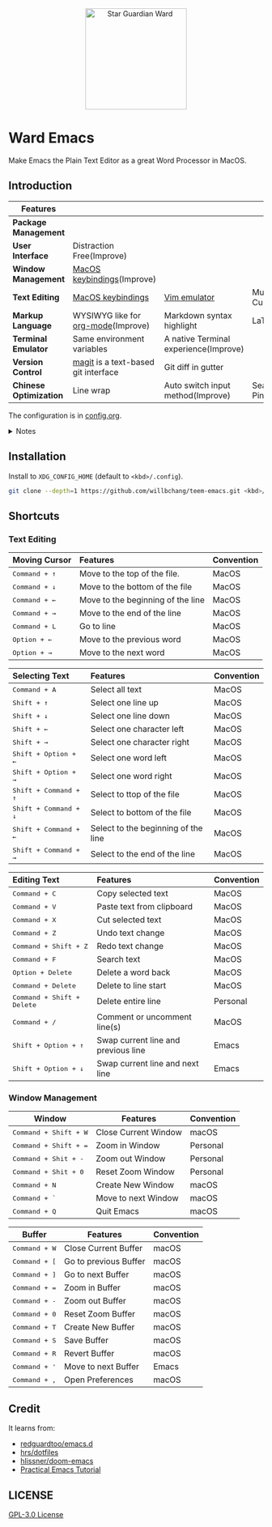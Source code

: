 <div align="center">
    <img width="200" alt="Star Guardian Ward" src="https://user-images.githubusercontent.com/14329786/110733831-9cdb7a00-8261-11eb-9f15-041b70be54b1.png">
</div>


# Ward Emacs

Make Emacs the Plain Text Editor as a great Word Processor in MacOS.



## Introduction
| Features                 |                                                            |                                                    |                       |
|--------------------------|------------------------------------------------------------|----------------------------------------------------|-----------------------|
| **Package Management**   |                                                            |                                                    |                       |
| **User Interface**       | Distraction Free(Improve)                                  |                                                    |                       |
| **Window Management**    | [MacOS keybindings](#window-management)(Improve)           |                                                    |                       |
| **Text Editing**         | [MacOS keybindings](#text-editing)                         | [Vim emulator](https://github.com/emacs-evil/evil) | Multiple Cursor(TODO) |
| **Markup Language**      | WYSIWYG like for [org-mode](https://orgmode.org/)(Improve) | Markdown syntax highlight                          | LaTex(TODO)           |
| **Terminal Emulator**    | Same environment variables                                 | A native Terminal experience(Improve)              |                       |
| **Version Control**      | [magit](https://magit.vc/) is a text-based git interface   | Git diff in gutter                                 |                       |
| **Chinese Optimization** | Line wrap                                                  | Auto switch input method(Improve)                  | Search with Pinyin    |


The configuration is in [config.org](config.org).

<details>
<summary>Notes</summary>

- Press <kbd>alt + x</kbd> and type `describe-` then press <kbd>TAB</kbd>, you can find almost anything in Emacs by yourself.
- Emacs is more highly customizable than you think.
- I only use Emacs as a Text Editor, no coding features will be added expect elisp. [JetBrains](https://www.jetbrains.com/products/) provides the best IDE for most programming languages, [EAP](https://www.jetbrains.com/resources/eap/) versions are free to use.
- I mainly support the version that I'm using(currently is [emacs-plus@28 native comp](https://github.com/d12frosted/homebrew-emacs-plus)), most of the code should work for other versions, but I don't have time to make them compatible. You can get help from search engine and the great emacs communities ([reddit/emacs](https://www.reddit.com/r/emacs/), [Emacs StackExchange](https://emacs.stackexchange.com/), [emacs-china](https://emacs-china.org/)).
- Do not expect too much, and you'll be happy.
</details>

## Installation

Install to `XDG_CONFIG_HOME` (default to `<kbd>/.config`).

```bash
git clone --depth=1 https://github.com/willbchang/teem-emacs.git <kbd>/.config/emacs
```


## Shortcuts
### Text Editing

| Moving Cursor          | Features                          | Convention |
|:-----------------------|:----------------------------------|:-----------|
| <kbd>Command + ↑</kbd> | Move to the top of the file.      | MacOS      |
| <kbd>Command + ↓</kbd> | Move to the bottom of the file    | MacOS      |
| <kbd>Command + ←</kbd> | Move to the beginning of the line | MacOS      |
| <kbd>Command + →</kbd> | Move to the end of the line       | MacOS      |
| <kbd>Command + L</kbd> | Go to line                        | MacOS      |
| <kbd>Option + ←</kbd>  | Move to the previous word         | MacOS      |
| <kbd>Option + →</kbd>  | Move to the next word             | MacOS      |

| Selecting Text                 | Features                            | Convention |
|:-------------------------------|:------------------------------------|:-----------|
| <kbd>Command + A</kbd>         | Select all text                     | MacOS      |
| <kbd>Shift + ↑</kbd>           | Select one line up                  | MacOS      |
| <kbd>Shift + ↓</kbd>           | Select one line down                | MacOS      |
| <kbd>Shift + ←</kbd>           | Select one character left           | MacOS      |
| <kbd>Shift + →</kbd>           | Select one character right          | MacOS      |
| <kbd>Shift + Option + ←</kbd>  | Select one word left                | MacOS      |
| <kbd>Shift + Option + →</kbd>  | Select one word right               | MacOS      |
| <kbd>Shift + Command + ↑</kbd> | Select to ttop of the file          | MacOS      |
| <kbd>Shift + Command + ↓</kbd> | Select to bottom of the file        | MacOS      |
| <kbd>Shift + Command + ←</kbd> | Select to the beginning of the line | MacOS      |
| <kbd>Shift + Command + →</kbd> | Select to the end of the line       | MacOS      |



| Editing Text                        | Features                            | Convention |
|:------------------------------------|:------------------------------------|:-----------|
| <kbd>Command + C</kbd>              | Copy selected text                  | MacOS      |
| <kbd>Command + V</kbd>              | Paste text from clipboard           | MacOS      |
| <kbd>Command + X</kbd>              | Cut selected text                   | MacOS      |
| <kbd>Command + Z</kbd>              | Undo text change                    | MacOS      |
| <kbd>Command + Shift + Z</kbd>      | Redo text change                    | MacOS      |
| <kbd>Command + F</kbd>              | Search text                         | MacOS      |
| <kbd>Option  + Delete</kbd>         | Delete a word back                  | MacOS      |
| <kbd>Command + Delete</kbd>         | Delete to line start                | MacOS      |
| <kbd>Command + Shift + Delete</kbd> | Delete entire line                  | Personal   |
| <kbd>Command + /</kbd>              | Comment or uncomment line(s)        | MacOS      |
| <kbd>Shift + Option + ↑</kbd>       | Swap current line and previous line | Emacs      |
| <kbd>Shift + Option + ↓</kbd>       | Swap current line and next line     | Emacs      |





### Window Management
| Window                         | Features             | Convention |
|--------------------------------|----------------------|------------|
| <kbd>Command + Shift + W</kbd> | Close Current Window | macOS      |
| <kbd>Command + Shift + =</kbd> | Zoom in Window       | Personal   |
| <kbd>Command + Shit + -</kbd>  | Zoom out Window      | Personal   |
| <kbd>Command + Shit + 0</kbd>  | Reset Zoom Window    | Personal   |
| <kbd>Command + N</kbd>         | Create New Window    | macOS      |
| <kbd>Command + `</kbd>         | Move to next Window  | macOS      |
| <kbd>Command + Q</kbd>         | Quit Emacs           | macOS      |



| Buffer                 | Features              | Convention |
|------------------------|-----------------------|------------|
| <kbd>Command + W</kbd> | Close Current Buffer  | macOS      |
| <kbd>Command + [</kbd> | Go to previous Buffer | macOS      |
| <kbd>Command + ]</kbd> | Go to next Buffer     | macOS      |
| <kbd>Command + =</kbd> | Zoom in Buffer        | macOS      |
| <kbd>Command + -</kbd> | Zoom out Buffer       | macOS      |
| <kbd>Command + 0</kbd> | Reset Zoom Buffer     | macOS      |
| <kbd>Command + T</kbd> | Create New Buffer     | macOS      |
| <kbd>Command + S</kbd> | Save Buffer           | macOS      |
| <kbd>Command + R</kbd> | Revert Buffer         | macOS      |
| <kbd>Command + '</kbd> | Move to next Buffer   | Emacs      |
| <kbd>Command + ,</kbd> | Open Preferences      | macOS      |



## Credit

It learns from:
- [redguardtoo/emacs.d](https://github.com/redguardtoo/emacs.d)
- [hrs/dotfiles](https://github.com/hrs/dotfiles)
- [hlissner/doom-emacs](https://github.com/hlissner/doom-emacs)
- [Practical Emacs Tutorial](http://ergoemacs.org/emacs/emacs.html)

## LICENSE

[GPL-3.0 License](./LICENSE)
